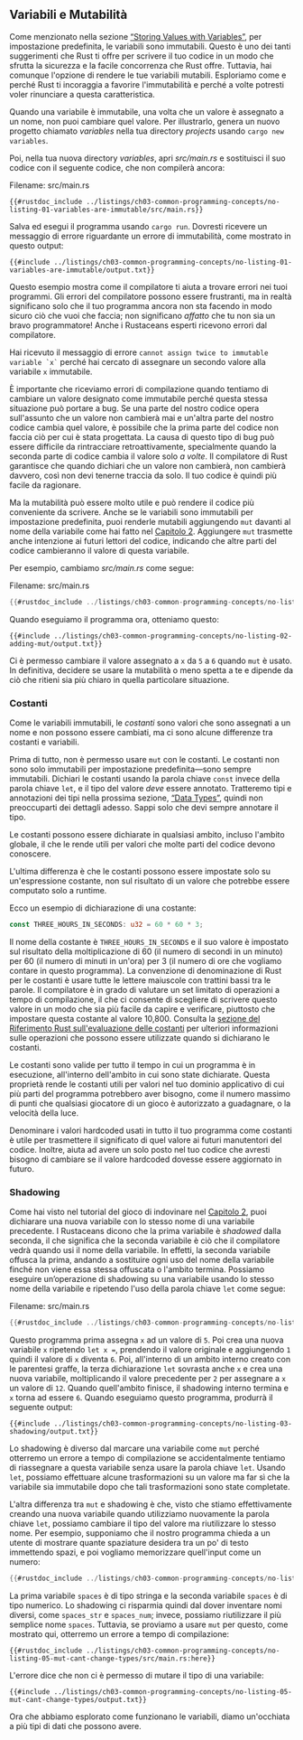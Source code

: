 ## Variabili e Mutabilità

Come menzionato nella sezione [“Storing Values with
Variables”][storing-values-with-variables]<!-- ignore -->, per impostazione predefinita,
le variabili sono immutabili. Questo è uno dei tanti suggerimenti che Rust ti offre per scrivere
il tuo codice in un modo che sfrutta la sicurezza e la facile concorrenza che
Rust offre. Tuttavia, hai comunque l'opzione di rendere le tue variabili mutabili.
Esploriamo come e perché Rust ti incoraggia a favorire l'immutabilità e perché
a volte potresti voler rinunciare a questa caratteristica.

Quando una variabile è immutabile, una volta che un valore è assegnato a un nome, non puoi cambiare
quel valore. Per illustrarlo, genera un nuovo progetto chiamato *variables* nella tua directory *projects* usando `cargo new variables`.

Poi, nella tua nuova directory *variables*, apri *src/main.rs* e sostituisci il suo
codice con il seguente codice, che non compilerà ancora:

<span class="filename">Filename: src/main.rs</span>

```rust,ignore,does_not_compile
{{#rustdoc_include ../listings/ch03-common-programming-concepts/no-listing-01-variables-are-immutable/src/main.rs}}
```

Salva ed esegui il programma usando `cargo run`. Dovresti ricevere un messaggio di errore
riguardante un errore di immutabilità, come mostrato in questo output:

```console
{{#include ../listings/ch03-common-programming-concepts/no-listing-01-variables-are-immutable/output.txt}}
```

Questo esempio mostra come il compilatore ti aiuta a trovare errori nei tuoi programmi.
Gli errori del compilatore possono essere frustranti, ma in realtà significano solo che il tuo programma
ancora non sta facendo in modo sicuro ciò che vuoi che faccia; non significano *affatto* che tu non sia
un bravo programmatore! Anche i Rustaceans esperti ricevono errori dal compilatore.

Hai ricevuto il messaggio di errore `` cannot assign twice to immutable variable `x`
`` perché hai cercato di assegnare un secondo valore alla variabile `x` immutabile.

È importante che riceviamo errori di compilazione quando tentiamo di cambiare un
valore designato come immutabile perché questa stessa situazione può portare
a bug. Se una parte del nostro codice opera sull'assunto che un valore non cambierà mai e un'altra parte del nostro codice cambia quel valore, è possibile
che la prima parte del codice non faccia ciò per cui è stata progettata. La causa
di questo tipo di bug può essere difficile da rintracciare retroattivamente, specialmente
quando la seconda parte di codice cambia il valore solo *a volte*. Il compilatore di Rust
garantisce che quando dichiari che un valore non cambierà, non cambierà davvero, così
non devi tenerne traccia da solo. Il tuo codice è quindi più facile da ragionare.

Ma la mutabilità può essere molto utile e può rendere il codice più conveniente da scrivere.
Anche se le variabili sono immutabili per impostazione predefinita, puoi renderle mutabili aggiungendo `mut` davanti al nome della variabile come hai fatto nel [Capitolo
2][storing-values-with-variables]<!-- ignore -->. Aggiungere `mut` trasmette anche
intenzione ai futuri lettori del codice, indicando che altre parti del codice
cambieranno il valore di questa variabile.

Per esempio, cambiamo *src/main.rs* come segue:

<span class="filename">Filename: src/main.rs</span>

```rust
{{#rustdoc_include ../listings/ch03-common-programming-concepts/no-listing-02-adding-mut/src/main.rs}}
```

Quando eseguiamo il programma ora, otteniamo questo:

```console
{{#include ../listings/ch03-common-programming-concepts/no-listing-02-adding-mut/output.txt}}
```

Ci è permesso cambiare il valore assegnato a `x` da `5` a `6` quando `mut` è
usato. In definitiva, decidere se usare la mutabilità o meno spetta a te e
dipende da ciò che ritieni sia più chiaro in quella particolare situazione.

### Costanti

Come le variabili immutabili, le *costanti* sono valori che sono assegnati a un nome e
non possono essere cambiati, ma ci sono alcune differenze tra costanti e variabili.

Prima di tutto, non è permesso usare `mut` con le costanti. Le costanti non sono solo
immutabili per impostazione predefinita—sono sempre immutabili. Dichiari le costanti usando la
parola chiave `const` invece della parola chiave `let`, e il tipo del valore *deve*
essere annotato. Tratteremo tipi e annotazioni dei tipi nella prossima sezione,
[“Data Types”][data-types]<!-- ignore -->, quindi non preoccuparti dei dettagli
adesso. Sappi solo che devi sempre annotare il tipo.

Le costanti possono essere dichiarate in qualsiasi ambito, incluso l'ambito globale, il che le rende utili per valori che molte parti del codice devono conoscere.

L'ultima differenza è che le costanti possono essere impostate solo su un'espressione costante,
non sul risultato di un valore che potrebbe essere computato solo a runtime.

Ecco un esempio di dichiarazione di una costante:

```rust
const THREE_HOURS_IN_SECONDS: u32 = 60 * 60 * 3;
```

Il nome della costante è `THREE_HOURS_IN_SECONDS` e il suo valore è impostato sul
risultato della moltiplicazione di 60 (il numero di secondi in un minuto) per 60 (il numero
di minuti in un'ora) per 3 (il numero di ore che vogliamo contare in questo
programma). La convenzione di denominazione di Rust per le costanti è usare tutte le lettere maiuscole con
trattini bassi tra le parole. Il compilatore è in grado di valutare un set limitato di
operazioni a tempo di compilazione, il che ci consente di scegliere di scrivere questo valore in un modo che sia più facile da capire e verificare, piuttosto che impostare questa costante
al valore 10,800. Consulta la [sezione del Riferimento Rust sull'evaluazione delle costanti][const-eval] per ulteriori informazioni sulle operazioni che
possono essere utilizzate quando si dichiarano le costanti.

Le costanti sono valide per tutto il tempo in cui un programma è in esecuzione, all'interno dell'ambito in cui sono state dichiarate. Questa proprietà rende le costanti utili per valori nel tuo dominio
applicativo di cui più parti del programma potrebbero aver bisogno, come il numero massimo di punti che qualsiasi giocatore di un gioco è autorizzato a guadagnare, o la velocità della luce.

Denominare i valori hardcoded usati in tutto il tuo programma come costanti è utile per
trasmettere il significato di quel valore ai futuri manutentori del codice. Inoltre,
aiuta ad avere un solo posto nel tuo codice che avresti bisogno di cambiare se il
valore hardcoded dovesse essere aggiornato in futuro.

### Shadowing

Come hai visto nel tutorial del gioco di indovinare nel [Capitolo
2][comparing-the-guess-to-the-secret-number]<!-- ignore -->, puoi dichiarare una
nuova variabile con lo stesso nome di una variabile precedente. I Rustaceans dicono che la
prima variabile è *shadowed* dalla seconda, il che significa che la seconda
variabile è ciò che il compilatore vedrà quando usi il nome della variabile.
In effetti, la seconda variabile offusca la prima, andando a sostituire ogni uso del
nome della variabile finché non viene essa stessa offuscata o l'ambito termina.
Possiamo eseguire un’operazione di shadowing su una variabile usando lo stesso nome della variabile e ripetendo l'uso della parola chiave `let` come segue:

<span class="filename">Filename: src/main.rs</span>

```rust
{{#rustdoc_include ../listings/ch03-common-programming-concepts/no-listing-03-shadowing/src/main.rs}}
```

Questo programma prima assegna `x` ad un valore di `5`. Poi crea una nuova variabile
`x` ripetendo `let x =`, prendendo il valore originale e aggiungendo `1` quindi
il valore di `x` diventa `6`. Poi, all'interno di un ambito interno creato con
le parentesi graffe, la terza dichiarazione `let` sovrasta anche `x` e crea una nuova
variabile, moltiplicando il valore precedente per `2` per assegnare a `x` un valore di
`12`. Quando quell'ambito finisce, il shadowing interno termina e `x` torna ad essere `6`.
Quando eseguiamo questo programma, produrrà il seguente output:

```console
{{#include ../listings/ch03-common-programming-concepts/no-listing-03-shadowing/output.txt}}
```

Lo shadowing è diverso dal marcare una variabile come `mut` perché otterremo un
errore a tempo di compilazione se accidentalmente tentiamo di riassegnare a questa variabile senza
usare la parola chiave `let`. Usando `let`, possiamo effettuare alcune trasformazioni
su un valore ma far sì che la variabile sia immutabile dopo che tali trasformazioni
sono state completate.

L'altra differenza tra `mut` e shadowing è che, visto che stiamo
effettivamente creando una nuova variabile quando utilizziamo nuovamente la parola chiave `let`, possiamo
cambiare il tipo del valore ma riutilizzare lo stesso nome. Per esempio, supponiamo
che il nostro programma chieda a un utente di mostrare quante spaziature desidera tra un po' di testo
immettendo spazi, e poi vogliamo memorizzare quell'input come un numero:

```rust
{{#rustdoc_include ../listings/ch03-common-programming-concepts/no-listing-04-shadowing-can-change-types/src/main.rs:here}}
```

La prima variabile `spaces` è di tipo stringa e la seconda variabile `spaces` è di tipo
numerico. Lo shadowing ci risparmia quindi dal dover inventare
nomi diversi, come `spaces_str` e `spaces_num`; invece, possiamo riutilizzare
il più semplice nome `spaces`. Tuttavia, se proviamo a usare `mut` per questo, come mostrato
qui, otterremo un errore a tempo di compilazione:

```rust,ignore,does_not_compile
{{#rustdoc_include ../listings/ch03-common-programming-concepts/no-listing-05-mut-cant-change-types/src/main.rs:here}}
```

L'errore dice che non ci è permesso di mutare il tipo di una variabile:

```console
{{#include ../listings/ch03-common-programming-concepts/no-listing-05-mut-cant-change-types/output.txt}}
```

Ora che abbiamo esplorato come funzionano le variabili, diamo un'occhiata a più tipi di dati che possono
avere.

[comparing-the-guess-to-the-secret-number]:
ch02-00-guessing-game-tutorial.html#comparing-the-guess-to-the-secret-number
[data-types]: ch03-02-data-types.html#data-types
[storing-values-with-variables]: ch02-00-guessing-game-tutorial.html#storing-values-with-variables
[const-eval]: ../reference/const_eval.html

